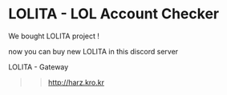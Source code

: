 # LOLITA - LOL Account Checker

We bought LOLITA project !

now you can buy new LOLITA in this discord server

LOLITA - Gateway
>> http://harz.kro.kr
